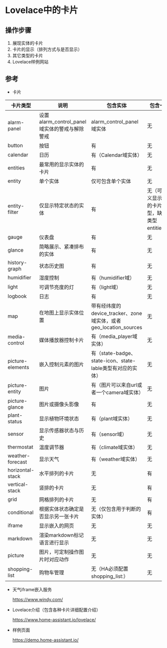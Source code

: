 # Lovelace中的卡片

## 操作步骤
1. 展现实体的卡片
2. 卡片的显示（排列方式与是否显示）
3. 其它类型的卡片
4. Lovelace样例网站

## 参考

- 卡片

| 卡片类型 | 说明 | 包含实体 | 包含卡片 |
| ---- | ---- | ---- | ---- |
| alarm-panel | 设置alarm_control_panel域实体的警戒与解除警戒 | alarm_control_panel域实体 | 无 |
| button | 按钮 | 有 | 无 |
| calendar | 日历 | 有（Calendar域实体） | 无 |
| entities | 最常用的显示实体的卡片 | 有 | 无 |
| entity | 单个实体 | 仅可包含单个实体 | 无 |
| entity-filter |  仅显示特定状态的实体 | 有 | 无（可以定义显示时用的卡片类型，缺省为类型entitiesd） |
| gauge | 仪表盘 | 有 | 无 |
| glance | 简略展示、紧凑排布的实体 | 有 | 无 |
| history-graph | 状态历史图 | 有 | 无 |
| humidifier | 湿度控制 | 有（humidifier域） | 无 |
| light | 可调节亮度的灯 | 有（light域）| 无 |
| logbook | 日志 | 有 | 无 |
| map | 在地图上显示实体位置 | 带有经纬度的device_tracker、zone域实体，或者geo_location_sources | 无 |
| media-control | 媒体播放器控制卡片 | 有（media_player域实体）| 无 |
| picture-elements | 嵌入控制元素的图片 |  有（state-badge、state-icon、state-lable类型有对应的实体） | 无 |
| picture-entity | 图片 | 有（图片可以来自url或者一个camera域实体） | 无 |
| picture-glance | 图片或摄像头影像 | 有 | 无 |
| plant-status | 显示植物环境状态 | 有（plant域实体）| 无 |
| sensor | 显示传感器状态与历史 | 有（sensor域） | 无 |
| thermostat | 温度调节器 | 有（climate域实体） | 无 |
| weather-forecast | 显示天气 | 有（weather域实体） | 无 |
| horizontal-stack | 水平排列的卡片 | 无 | 有 |
| vertical-stack | 竖排的卡片 | 无 | 有 |
| grid | 网格排列的卡片 | 无 | 有 |
| conditional | 根据实体状态确定是否显示另一张卡片 | 无（仅包含用于判断的实体） | 有 |
| iframe | 显示嵌入的网页 | 无 | 无 |
| markdown | 渲染markdown标记语言进行显示 | 无 | 无 |
| picture | 图片，可定制操作图片时对应动作 | 无 | 无 |
| shopping-list | 购物车管理 | 无（HA必须配置shopping_list:） | 无 |


- 天气iframe嵌入服务

    https://www.windy.com/

- Lovelace介绍（包含各种卡片详细配置介绍）

    https://www.home-assistant.io/lovelace/

- 样例页面

    https://demo.home-assistant.io/
